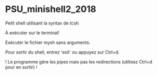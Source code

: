 # PSU_minishell2_2018
Petit shell utilisant la syntax de tcsh

À exécuter sur le terminal!

Exécuter le fichier mysh sans arguments.

Pour sortir du shell, entrez 'exit' ou appuyez sur Ctrl+d.



! Le programme gère les pipes mais pas les redirections (utilisez Ctrl+d pour en sortir) !
